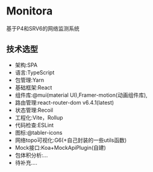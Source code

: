 # Monitora
基于P4和SRV6的网络监测系统

## 技术选型

- 架构:SPA
- 语言:TypeScript
- 包管理:Yarn
- 基础框架:React
- 组件库:@mui(material UI),Framer-motion(动画组件库),
- 路由管理:react-router-dom v6.4.1(latest)
- 状态管理:Recoil
- 工程化:Vite，Rollup
- 代码检查:ESLint
- 图标:@tabler-icons
- 网络topo可视化:G6(+自己封装的一些utils函数)
- Mock接口:Koa+MockApiPlugin(自建)
- 包体积分析:...
- 待补充....